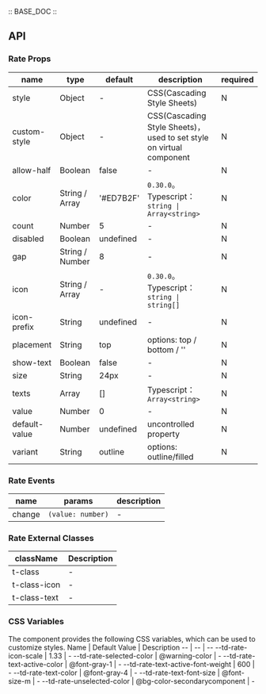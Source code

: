 :: BASE_DOC ::

## API

### Rate Props

name | type | default | description | required
-- | -- | -- | -- | --
style | Object | - | CSS(Cascading Style Sheets) | N
custom-style | Object | - | CSS(Cascading Style Sheets)，used to set style on virtual component | N
allow-half | Boolean | false | \- | N
color | String / Array | '#ED7B2F' | `0.30.0`。Typescript：`string \| Array<string>` | N
count | Number | 5 | \- | N
disabled | Boolean | undefined | \- | N
gap | String / Number | 8 | \- | N
icon | String / Array | - | `0.30.0`。Typescript：`string \| string[]` | N
icon-prefix | String | undefined | \- | N
placement | String | top | options: top / bottom / '' | N
show-text | Boolean | false | \- | N
size | String | 24px | \- | N
texts | Array | [] | Typescript：`Array<string>` | N
value | Number | 0 | \- | N
default-value | Number | undefined | uncontrolled property | N
variant | String | outline | options: outline/filled | N

### Rate Events

name | params | description
-- | -- | --
change | `(value: number)` | \-
### Rate External Classes

className | Description
-- | --
t-class | \-
t-class-icon | \-
t-class-text | \-

### CSS Variables

The component provides the following CSS variables, which can be used to customize styles.
Name | Default Value | Description 
-- | -- | --
--td-rate-icon-scale | 1.33 | - 
--td-rate-selected-color | @warning-color | - 
--td-rate-text-active-color | @font-gray-1 | - 
--td-rate-text-active-font-weight | 600 | - 
--td-rate-text-color | @font-gray-4 | - 
--td-rate-text-font-size | @font-size-m | - 
--td-rate-unselected-color | @bg-color-secondarycomponent | -
